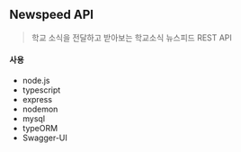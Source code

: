 ## Newspeed API

> 학교 소식을 전달하고 받아보는 학교소식 뉴스피드 REST API

#### 사용

* node.js
* typescript
* express
* nodemon
* mysql
* typeORM
* Swagger-UI